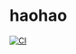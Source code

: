 # haohao

[![CI](https://github.com/bradleyayers/haohao/actions/workflows/ci.yml/badge.svg)](https://github.com/bradleyayers/haohao/actions/workflows/ci.yml)
